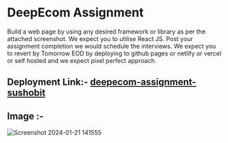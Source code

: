# DeepEcom Assignment
Build a web page by using any desired framework or library as per the attached screenshot. We expect you to utilise React JS. Post your assignment completion we would schedule the interviews. 
We expect you to revert by Tomorrow EOD by deploying to github pages or netlify or vercel or self hosted and we expect pixel perfect approach.

## Deployment Link:- [deepecom-assignment-sushobit](https://link-d-sushobit.vercel.app/)

## Image :-
![Screenshot 2024-01-21 141555](https://github.com/sushobit/deepecom_assignment/assets/120631631/d995130f-4011-4bd9-b8f2-5e80f0e2f577)
